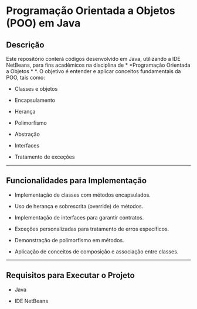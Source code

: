 # Programação Orientada a Objetos (POO) em Java




## Descrição



Este repositório conterá códigos desenvolvido em Java, utilizando a IDE NetBeans, para fins acadêmicos na disciplina de 
*
*Programação Orientada a Objetos
*
*. O objetivo é entender e aplicar conceitos fundamentais da POO, tais como:




- Classes e objetos


- Encapsulamento


- Herança


- Polimorfismo


- Abstração


- Interfaces


- Tratamento de exceções




---




## Funcionalidades para Implementação




- Implementação de classes com métodos encapsulados.


- Uso de herança e sobrescrita (override) de métodos.


- Implementação de interfaces para garantir contratos.


- Exceções personalizadas para tratamento de erros específicos.


- Demonstração de polimorfismo em métodos.


- Aplicação de conceitos de composição e associação entre classes.



---




## Requisitos para Executar o Projeto




- Java


- IDE NetBeans 



